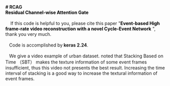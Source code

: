 <div><b># RCAG</b></div><a editorcmd="fontname" class="APP-editor-btn APP-editor-commond-btn APP-editor-commond-fontname  " title="选择字体"><span class="APP-editor-btn-rc"> </span> <span class="ico-editor-arrowDown-active"></span></a><div><span style="color: rgb(0, 0, 0);"><b>Residual Channel-wise Attention Gate&nbsp; </b></span>&nbsp;</div><div><br /></div><div>&nbsp; &nbsp; If this code is helpful to you, please cite this paper "<span style="color: rgb(0, 0, 0);"><b>Event-based High frame-rate video reconstruction with a novel Cycle-Event Network</b></span> ", thank you very much.</div><div><br /></div><div>&nbsp; &nbsp;Code is accomplished by<b> keras 2.24</b>.</div><div><br /></div><div>&nbsp; &nbsp;We give a video example of urban dataset. noted that Stacking Based on Time （SBT） makes the texture information of some event frames insufficient, thus this video not presents the best result. Increasing the time interval of stacking is a good way to increase the textural information of event frames.</div>
